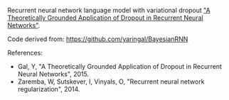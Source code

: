 Recurrent neural network language model with variational dropout ["A Theoretically Grounded Application of Dropout in Recurrent Neural Networks"](http://mlg.eng.cam.ac.uk/yarin/publications.html#Gal2015Theoretically).

Code derived from: https://github.com/yaringal/BayesianRNN

References:

* Gal, Y, "A Theoretically Grounded Application of Dropout in Recurrent Neural Networks", 2015.
* Zaremba, W, Sutskever, I, Vinyals, O, "Recurrent neural network regularization", 2014.
